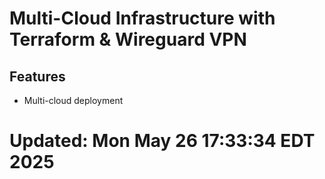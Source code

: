 # Multi-Cloud Infrastructure with Terraform & Wireguard VPN

## Features
- Multi-cloud deployment

# Updated: Mon May 26 17:33:34 EDT 2025
